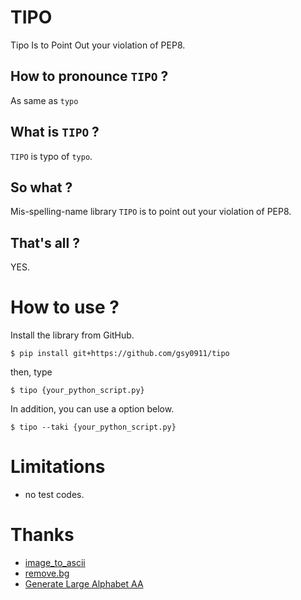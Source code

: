 # TIPO

Tipo Is to Point Out your violation of PEP8.

## How to pronounce `TIPO` ?

As same as `typo`

## What is `TIPO` ?

`TIPO` is typo of `typo`.

## So what ?

Mis-spelling-name library `TIPO` is to point out your violation of PEP8.

## That's all ?

YES.

# How to use ?

Install the library from GitHub.

```shell script
$ pip install git+https://github.com/gsy0911/tipo
```

then, type

```shell script
$ tipo {your_python_script.py}
```

In addition, you can use a option below.

```shell script
$ tipo --taki {your_python_script.py} 
```

# Limitations

* no test codes.

# Thanks

* [image_to_ascii](https://tool-taro.com/image_to_ascii/)
* [remove.bg](https://www.remove.bg/ja)
* [Generate Large Alphabet AA](https://en.rakko.tools/tools/68/)